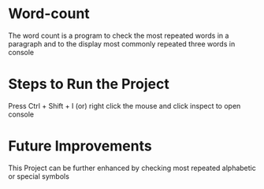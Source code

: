 # Word-count

The word count is a program to check the most repeated words in a paragraph and to the display most commonly repeated three words in console

# Steps to Run the Project
Press Ctrl + Shift + I (or) right click the mouse and click inspect to open console

# Future Improvements
This Project can be further enhanced by checking most repeated alphabetic or special symbols

